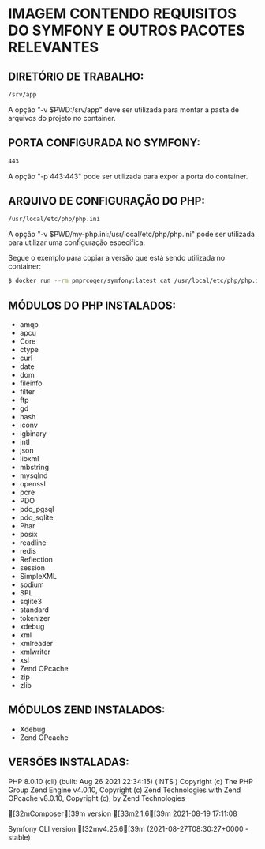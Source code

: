 # IMAGEM CONTENDO REQUISITOS DO SYMFONY E OUTROS PACOTES RELEVANTES

## DIRETÓRIO DE TRABALHO:
```bash
/srv/app
```
A opção "-v $PWD:/srv/app" deve ser utilizada para montar a pasta de arquivos do projeto no container.

## PORTA CONFIGURADA NO SYMFONY:
```bash
443
``` 
A opção "-p 443:443" pode ser utilizada para expor a porta do container.

## ARQUIVO DE CONFIGURAÇÃO DO PHP:
```bash
/usr/local/etc/php/php.ini
```
A opção "-v $PWD/my-php.ini:/usr/local/etc/php/php.ini" pode ser utilizada para utilizar uma configuração específica.

Segue o exemplo para copiar a versão que está sendo utilizada no container:
```bash
$ docker run --rm pmprcoger/symfony:latest cat /usr/local/etc/php/php.ini > my-php.ini
```

## MÓDULOS DO PHP INSTALADOS:

- amqp
- apcu
- Core
- ctype
- curl
- date
- dom
- fileinfo
- filter
- ftp
- gd
- hash
- iconv
- igbinary
- intl
- json
- libxml
- mbstring
- mysqlnd
- openssl
- pcre
- PDO
- pdo_pgsql
- pdo_sqlite
- Phar
- posix
- readline
- redis
- Reflection
- session
- SimpleXML
- sodium
- SPL
- sqlite3
- standard
- tokenizer
- xdebug
- xml
- xmlreader
- xmlwriter
- xsl
- Zend OPcache
- zip
- zlib

## MÓDULOS ZEND INSTALADOS:

- Xdebug
- Zend OPcache

## VERSÕES INSTALADAS:
PHP 8.0.10 (cli) (built: Aug 26 2021 22:34:15) ( NTS )
Copyright (c) The PHP Group
Zend Engine v4.0.10, Copyright (c) Zend Technologies
    with Zend OPcache v8.0.10, Copyright (c), by Zend Technologies


[32mComposer[39m version [33m2.1.6[39m 2021-08-19 17:11:08


Symfony CLI version [32mv4.25.6[39m (2021-08-27T08:30:27+0000 - stable)

